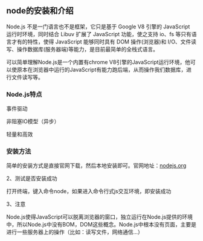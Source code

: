## node的安装和介绍

Node.js 不是一门语言也不是框架，它只是基于 Google V8 引擎的 JavaScript 运行时环境，同时结合 Libuv 扩展了 JavaScript 功能，使之支持 io、fs 等只有语言才有的特性，使得 JavaScript 能够同时具有 DOM 操作(浏览器)和 I/O、文件读写、操作数据库(服务器端)等能力，是目前最简单的全栈式语言。

可以简单理解Node.js是一个内置有chrome V8引擎的JavaScript运行环境，他可以使原本在浏览器中运行的JavaScript有能力跑后端，从而操作我们数据库，进行文件读写等。

### Node.js特点

事件驱动

非阻塞IO模型（异步）

轻量和高效 

### 安装方法

简单的安装方式是直接官网下载，然后本地安装即可。官网地址：[nodejs.org](nodejs.org)

2、测试是否安装成功

打开终端，键入命令node，如果进入命令行式js交互环境，即安装成功

3、注意

Node.js使得JavaScript可以脱离浏览器的窗口，独立运行在Node.js提供的环境中，所以Node.js中没有BOM，DOM这些概念。Node.js中根本没有页面，主要是进行一些服务器上的操作（比如：读写文件，网络通信...）